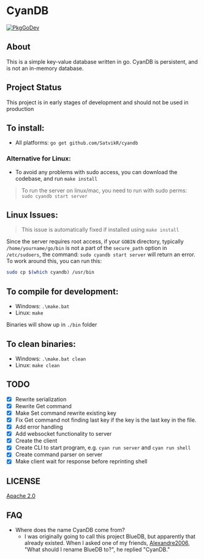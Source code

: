 # CyanDB

[![PkgGoDev](https://pkg.go.dev/badge/github.com/SatvikR/cyandb)](https://pkg.go.dev/github.com/SatvikR/cyandb)

## About

This is a simple key-value database written in go. CyanDB is persistent,
and is not an in-memory database.

## Project Status

This project is in early stages of development and should not be used in production

## To install:

- All platforms: `go get github.com/SatvikR/cyandb`

### Alternative for Linux:

- To avoid any problems with sudo access, you can download the codebase, and run `make install`

> To run the server on linux/mac, you need to run with sudo perms:
> `sudo cyandb start server`

## Linux Issues:

> This issue is automatically fixed if installed using `make install`

Since the server requires root access, if your `GOBIN` directory, typically `/home/yourname/go/bin` is not a part of the
`secure_path` option in `/etc/sudoers`, the command: `sudo cyandb start server` will return an error. To work around this, you can run this:

```bash
sudo cp $(which cyandb) /usr/bin
```



## To compile for development:

- Windows:
  `.\make.bat`
- Linux: 
    `make`

Binaries will show up in `./bin` folder 

## To clean binaries:
- Windows:
  `.\make.bat clean`
- Linux:
  `make clean`

## TODO

- [x] Rewrite serialization
- [x] Rewrite Get command
- [x] Make Set command rewrite existing key
- [x] Fix Get command not finding last key if the key is the last key in the file.
- [x] Add error handling
- [x] Add websocket functionality to server
- [x] Create the client
- [x] Create CLI to start program, e.g. `cyan run server` and `cyan run shell`
- [x] Create command parser on server
- [x] Make client wait for response before reprinting shell

## LICENSE

[Apache 2.0](https://github.com/SatvikR/cyandb/blob/master/LICENSE)

## FAQ

- Where does the name CyanDB come from?
  - I was originally going to call this project BlueDB, but apparently that already existed.
    When I asked one of my friends, [Alexandre2006](https://github.com/Alexandre2006), "What should I rename BlueDB to?", he replied "CyanDB."

